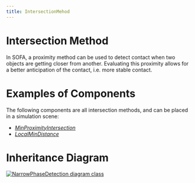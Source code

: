 ```yaml
---
title: IntersectionMehod
---
```


Intersection Method
===================

In SOFA, a proximity method can be used to detect contact when two objects are getting closer from another.
Evaluating this proximity allows for a better anticipation of the contact, i.e. more stable contact.

Examples of Components
======================

The following components are all intersection methods, and can be placed in a simulation scene:

- [_MinProximityIntersection_](https://www.sofa-framework.org/community/doc/using-sofa/components/collisions/intersectiondetections/minproximityintersection)
- [_LocalMinDistance_](https://www.sofa-framework.org/community/doc/using-sofa/components/collisions/intersectiondetections/localmindistance)

Inheritance Diagram
===================

<a href="https://www.sofa-framework.org/api/master/sofa/html/classsofa_1_1core_1_1collision_1_1_intersection.html">
<img src="https://www.sofa-framework.org/api/master/sofa/html/classsofa_1_1core_1_1collision_1_1_intersection__inherit__graph.png" title="NarrowPhaseDetection diagram class"/>
</a>
